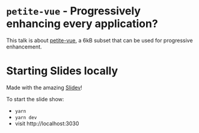 # `petite-vue` - Progressively enhancing every application?

This talk is about [petite-vue](https://github.com/vuejs/petite-vue), a 6kB subset that can be used for progressive enhancement.
# Starting Slides locally

Made with the amazing [Slidev](https://github.com/slidevjs/slidev)!

To start the slide show:

- `yarn`
- `yarn dev`
- visit http://localhost:3030